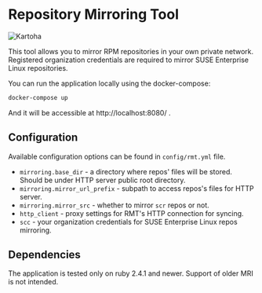 # Repository Mirroring Tool
![Kartoha](https://travis-ci.org/SUSE/rmt.svg?branch=master)

This tool allows you to mirror RPM repositories in your own private network. Registered organization credentials are required to mirror SUSE Enterprise Linux repositories.

You can run the application locally using the docker-compose:

```bash
docker-compose up
```

And it will be accessible at http://localhost:8080/ .

## Configuration

Available configuration options can be found in `config/rmt.yml` file.

- `mirroring.base_dir` - a directory where repos' files will be stored. Should be under HTTP server public root directory.
- `mirroring.mirror_url_prefix` - subpath to access repos's files for HTTP server.
- `mirroring.mirror_src` - whether to mirror `scr` repos or not.
- `http_client` - proxy settings for RMT's HTTP connection for syncing.
- `scc` - your organization credentials for SUSE Enterprise Linux repos mirroring.

## Dependencies

The application is tested only on ruby 2.4.1 and newer. Support of older MRI is not intended.
